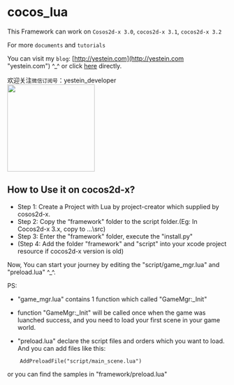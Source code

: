 cocos_lua
=========

This Framework can work on `Cosos2d-x 3.0`, `cocos2d-x 3.1`, `cocos2d-x 3.2`

For more `documents` and `tutorials`

You can visit my `blog`: [http://yestein.com](http://yestein.com "yestein.com") ^_^ or click [here](http://yestein.com/?cat=76 "yestein.com") directly.

欢迎关注`微信订阅号`：yestein_developer<br>
<img src="http://raw.github.com/yestein/cocos-lua/master/weixin.jpg" width = 200>

How to Use it on cocos2d-x?
--------------------------------------------
* Step 1: Create a Project with Lua by project-creator which supplied by cosos2d-x.
* Step 2: Copy the “framework" folder to the script folder.(Eg: In Cocos2d-x 3.x, copy to ...\src)
* Step 3: Enter the "framework" folder, execute the "install.py"
* (Step 4: Add the folder "framework" and "script" into your xcode project resource if cocos2d-x version is old)

Now, You can start your journey by editing the "script/game_mgr.lua" and "preload.lua" ^_^.

PS:
* "game_mgr.lua" contains 1 function which called "GameMgr:_Init"

* function "GameMgr:_Init" will be called once when the game was luanched success, and you need to load your first scene in your game world.

* "preload.lua" declare the script files and orders which you want to load. And you can add files like this:


```
	AddPreloadFile("script/main_scene.lua")
```
or you can find the samples in "framework/preload.lua"




